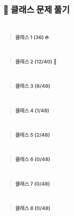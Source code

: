 
# 🌌 클래스 문제 풀기
<br>

> ### 클래스 1 (36) 🔥
<br>

> ### 클래스 2 (12/40) 🚀
<br>

> ### 클래스 3 (8/48)
<br>

> ### 클래스 4 (1/48)
<br>

> ### 클래스 5 (2/48)
<br>

> ### 클래스 6 (0/48)
<br>

> ### 클래스 7 (0/48)
<br>

> ### 클래스 8 (0/48)
<br>
